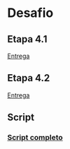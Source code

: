 # Desafio

## Etapa 4.1

[Entrega](./Etapa%204.1/Entrega.md)

## Etapa 4.2

[Entrega](./Etapa%204.2/Entrega.md)

## Script

### [Script completo](./Script%20completo%20desafio.sql)